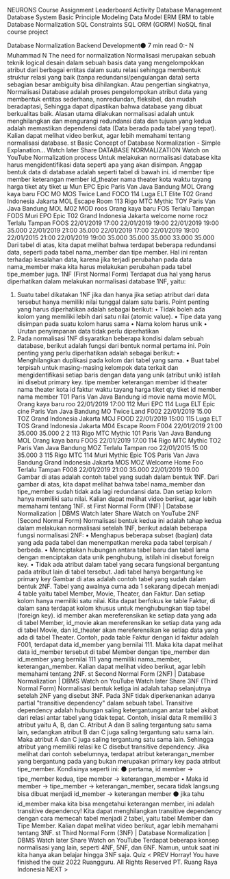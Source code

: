 
NEURONS Course Assignment Leaderboard Activity
Database Management
Database System
Basic Principle
Modeling
Data Model
ERM
ERM to table
Database Normalization
SQL Constraints
SQL
ORM (GORM)
NoSQL
final course project
>
>
Database Normalization
Backend Development⚫ 7 min read
0:-
N
Muhammad N
The need for normalization
Normalisasi merupakan sebuah teknik logical desain dalam sebuah basis data yang mengelompokkan atribut dari berbagai entitas dalam suatu relasi sehingga membentuk struktur relasi yang baik (tanpa redundansi/pengulangan data) serta sebagian besar ambiguity bisa dihilangkan.
Atau pengertian singkatnya, Normalisasi Database adalah proses pengelompokan atribut data yang membentuk entitas sederhana, nonredundan, fleksibel, dan mudah beradaptasi, Sehingga dapat dipastikan bahwa database yang dibuat berkualitas baik.
Alasan utama dilakukan normalisasi adalah untuk menghilangkan dan mengurangi redundansi data dan tujuan yang kedua adalah memastikan dependensi data (Data berada pada tabel yang tepat).
Kalian dapat melihat video berikut, agar lebih memahami tentang normalisasi database.
st Basic Concept of Database Normalization - Simple Explanation...
Watch later
Share
DATABASE
NORMALIZATION
Watch on YouTube
Normalization process
Untuk melakukan normalisasi database kita harus mengidentifikasi data seperti apa yang akan disimpan.
Anggap bentuk data di database adalah seperti tabel di bawah ini.
id member
tipe member keterangan member id_theater nama theater kota
waktu tayang
harga tiket aty tiket
ш
Mun
EPC
Epic
Paris Van Java Bandung
MOL
Orang kaya baru FOC
MO MOS
Twice Land
FOCO
114
Luga
ELT
Elite
T02
Grand Indonesia
Jakarta
MOL
Escape Room
113
Rigo
MTC
Mythic
ΤΟΥ
Paris Van Java
Bandung
MOL M02 MOD
roos Orang kaya baru FOS Terlalu Tampan FODS
Muri
EPO
Epic
T02 Grand Indonesia
Jakarta
welcome nome rocz Terlalu Tampan FOOS
22/01/2019 17:00 22/01/2019 19:00 22/01/2019 19:00 35.000 22/01/2019 21:00 35.000 22/01/2019 17:00 22/01/2019 19:00 22/01/2015 21:00 22/01/2019 19:00
35.000
35.000 35.000 33.000 35.000
Dari tabel di atas, kita dapat melihat bahwa terdapat beberapa redundansi data, seperti pada tabel nama_member dan tipe member. Hal ini rentan terhadap kesalahan data, karena jika terjadi perubahan pada data nama_member maka kita harus melakukan perubahan pada tabel tipe_member juga.
1NF (First Normal Form)
Terdapat dua hal yang harus diperhatikan dalam melakukan normalisasi database 1NF, yaitu:
1. Suatu tabel dikatakan 1NF jika dan hanya jika setiap atribut dari data tersebut hanya memiliki nilai tunggal dalam satu baris. Point penting yang harus diperhatikan adalah sebagai berikut:
• Tidak boleh ada kolom yang memiliki lebih dari satu nilai (atomic value).
• Tipe data yang disimpan pada suatu kolom harus sama
• Nama kolom harus unik
• Urutan penyimpanan data tidak perlu diperhatikan
2. Pada normalisasi 1NF disyaratkan beberapa kondisi dalam sebuah database, berikut adalah fungsi dari
bentuk normal pertama ini. Poin penting yang perlu diperhatikan adalah sebagai berikut:
• Menghilangkan duplikasi pada kolom dari tabel yang sama.
• Buat tabel terpisah untuk masing-masing kelompok data terkait dan mengidentifikasi setiap baris dengan data yang unik (atribut unik) istilah ini disebut primary key.
tipe member keterangan member id theater nama theater kota
id faktur waktu tayang harga tiket qty tiket
id member
nama member
T01
Paris Van Java
Bandung
id movie nama movie MOL
Orang kaya baru roo
22/01/2019 17:00
112 Muri
EPC
114 Luga
ELT
Epic cine
Paris Van Java
Bandung
MO
Twice Land
F002
22/01/2019 15.00
TOZ
Grand Indonesia Jakarta
MOJ
FOOD
22/01/2019 15:00
115 Luga
ELT
TOS
Grand Indonesia Jakarta
M04
Escape Room
F004
22/01/2019 21:00
35.000 35.000
2
2
113 Rigo
MTC
Mythic
101
Paris Van Java Bandung
MOL
Orang kaya baru FOOS
22/01/2019 17.00
114 Rigo
MTC
Mythic
TO2
Paris Van Java Bandung
MOZ
Terlalu Tampan roo
22/01/2015 15:00
35.000
3
115 Rigo
MTC
114 Muri
Mythic Epic
TOS
Paris Van Java
Bandung
Grand Indonesia Jakarta
MOS MOZ
Welcome Home Foo
Terlalu Tampan F008
22/01/2019 21:00 35.000 22/01/2019 19.00
Gambar di atas adalah contoh tabel yang
sudah dalam bentuk 1NF. Dari gambar di atas, kita dapat
melihat bahwa tabel nama_member dan tipe_member sudah tidak ada lagi redundansi data. Dan setiap kolom hanya memiliki satu nilai.
Kalian dapat melihat video berikut, agar lebih memahami tentang 1NF.
st First Normal Form (1NF) | Database Normalization | DBMS
Watch later
Share
Watch on YouTube
2NF (Second Normal Form)
Normalisasi bentuk kedua ini adalah tahap kedua dalam melakukan normalisasi setelah 1NF, berikut adalah beberapa fungsi normalisasi 2NF:
• Menghapus beberapa subset (bagian) data yang ada pada tabel dan menempatkan mereka pada tabel terpisah / berbeda.
• Menciptakan hubungan antara tabel baru dan tabel lama dengan menciptakan data unik penghubung, istilah ini disebut foreign key.
• Tidak ada atribut dalam tabel yang secara fungsional bergantung pada atribut lain di tabel tersebut. Jadi tabel hanya bergantung ke primary key
Gambar di atas adalah contoh tabel yang sudah dalam bentuk 2NF. Tabel yang awalnya cuma ada 1 sekarang dipecah menjadi 4 table yaitu tabel Member, Movie, Theater, dan Faktur. Dan setiap kolom hanya memiliki satu nilai.
Kita dapat berfokus ke table Faktur, di dalam sana terdapat kolom khusus untuk menghubungkan tiap tabel (foreign key). id member akan mereferensikan ke setiap data yang ada di tabel Member, id_movie akan mereferensikan ke setiap data yang ada di tabel Movie, dan id_theater akan mereferensikan ke setiap data yang ada di tabel Theater.
Contoh, pada table Faktur dengan id faktur adalah F001, terdapat data id_member yang bernilai 111. Maka kita dapat melihat data id_member tersebut di tabel Member dengan tipe_member dan
id_member yang bernilai 111 yang memiliki nama_member,
keterangan_member.
Kalian dapat melihat video berikut, agar lebih memahami tentang 2NF.
st Second Normal Form (2NF) | Database Normalization | DBMS
Watch on
YouTube
Watch later Share
3NF (Third Normal Form)
Normalisasi bentuk ketiga ini adalah tahap selanjutnya setelah 2NF yang disebut 3NF.
Pada 3NF tidak diperkenankan adanya partial "transitive dependency" dalam sebuah tabel. Transitive dependency adalah hubungan saling ketergantungan antar tabel akibat dari relasi antar tabel yang tidak tepat.
Contoh, inisial data R memiliki 3 atribut yaitu A, B, dan C. Atribut A dan B saling tergantung satu sama lain, sedangkan atribut B dan C juga saling tergantung satu sama lain. Maka atribut A dan C juga saling tergantung satu sama lain. Sehingga atribut yang memiliki relasi ke C disebut transitive dependency.
Jika melihat dari contoh sebelumnya, terdapat atribut keterangan_member yang bergantung pada yang bukan merupakan primary key pada atribut tipe_member.
Kondisinya seperti ini:
⚫ pertama, id member -> tipe_member
kedua, tipe member -> keterangan_member
• Maka id member -> tipe_member -> keterangan_member, secara tidak langsung bisa dibuat menjadi id_member -> keterangan member
⚫ jika tahu id_member maka kita bisa mengetahui keterangan member, ini adalah transitive dependency!
Kita dapat menghilangkan transitive dependency dengan cara memecah tabel menjadi 2 tabel, yaitu tabel Member dan Tipe Member.
Kalian dapat melihat video berikut, agar lebih memahami tentang 3NF.
st
Third Normal Form (3NF) | Database Normalization | DBMS
Watch later Share
Watch on
YouTube
Terdapat beberapa konsep normalisasi yang lain, seperti 4NF, 5NF, dan 6NF. Namun, untuk saat ini kita hanya akan belajar hingga 3NF saja.
Quiz
< PREV
Horray! You have finished the quiz
2022 Ruangguru. All Rights Reserved PT. Ruang Raya Indonesia
NEXT >